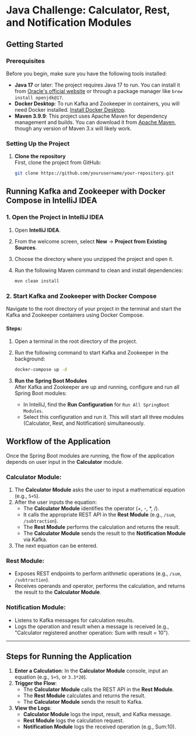 # Java Challenge: Calculator, Rest, and Notification Modules

## Getting Started

### Prerequisites

Before you begin, make sure you have the following tools installed:

- **Java 17** or later: The project requires Java 17 to run. You can install it from [Oracle's official website](https://www.oracle.com/java/technologies/javase/jdk17-archive-downloads.html) or through a package manager like `brew install openjdk@17`.
- **Docker Desktop**: To run Kafka and Zookeeper in containers, you will need Docker installed. [Install Docker Desktop](https://www.docker.com/products/docker-desktop).
- **Maven 3.9.9**: This project uses Apache Maven for dependency management and builds. You can download it from [Apache Maven](https://maven.apache.org/download.cgi), though any version of Maven 3.x will likely work.


### Setting Up the Project

1. **Clone the repository**  
   First, clone the project from GitHub:

   ```bash
   git clone https://github.com/yourusername/your-repository.git


## Running Kafka and Zookeeper with Docker Compose in IntelliJ IDEA

### 1. Open the Project in IntelliJ IDEA

1. Open **IntelliJ IDEA**.
2. From the welcome screen, select **New** → **Project from Existing Sources**.
3. Choose the directory where you unzipped the project and open it.
4. Run the following Maven command to clean and install dependencies:

   ```bash
   mvn clean install

### 2. Start Kafka and Zookeeper with Docker Compose

Navigate to the root directory of your project in the terminal and start the Kafka and Zookeeper containers using Docker Compose.

#### Steps:
1. Open a terminal in the root directory of the project.
2. Run the following command to start Kafka and Zookeeper in the background:

   ```bash
   docker-compose up -d

4. **Run the Spring Boot Modules**  
   After Kafka and Zookeeper are up and running, configure and run all Spring Boot modules:

   - In IntelliJ, find the **Run Configuration** for `Run All SpringBoot Modules`.
   - Select this configuration and run it. This will start all three modules (Calculator, Rest, and Notification) simultaneously.

## Workflow of the Application

Once the Spring Boot modules are running, the flow of the application depends on user input in the **Calculator** module.

### **Calculator Module**:
1. The **Calculator Module** asks the user to input a mathematical equation (e.g., `5+5`).
2. After the user inputs the equation:
   - The **Calculator Module** identifies the operator (+, -, *, /).
   - It calls the appropriate REST API in the **Rest Module** (e.g., `/sum`, `/subtraction`).
   - The **Rest Module** performs the calculation and returns the result.
   - The **Calculator Module** sends the result to the **Notification Module** via Kafka.
3. The next equation can be entered.

### **Rest Module**:
- Exposes REST endpoints to perform arithmetic operations (e.g., `/sum`, `/subtraction`).
- Receives operands and operator, performs the calculation, and returns the result to the **Calculator Module**.

### **Notification Module**:
- Listens to Kafka messages for calculation results.
- Logs the operation and result when a message is received (e.g., "Calculator registered another operation: Sum with result = 10").

---

## Steps for Running the Application

1. **Enter a Calculation**: In the **Calculator Module** console, input an equation (e.g., `5+5`, or `3.3*20`).
2. **Trigger the Flow**:
   - The **Calculator Module** calls the REST API in the **Rest Module**.
   - The **Rest Module** calculates and returns the result.
   - The **Calculator Module** sends the result to Kafka.
3. **View the Logs**:
   - **Calculator Module** logs the input, result, and Kafka message.
   - **Rest Module** logs the calculation request.
   - **Notification Module** logs the received operation (e.g., Sum:10).